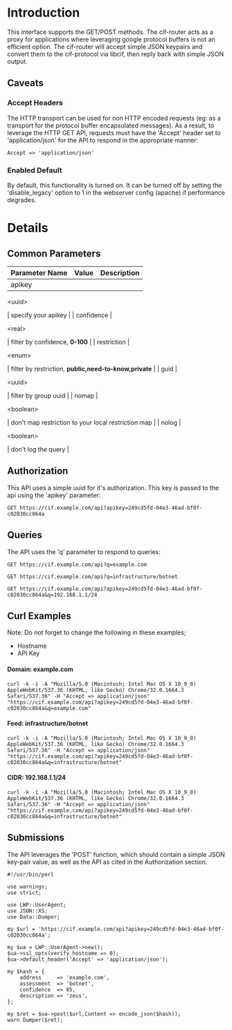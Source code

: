 # Introduction #


This interface supports the GET/POST methods. The cif-router acts as a proxy for applications where leveraging google protocol buffers is not an efficient option. The cif-router will accept simple JSON keypairs and convert them to the cif-protocol via libcif, then reply back with simple JSON output.
## Caveats ##
### Accept Headers ###
The HTTP transport can be used for non HTTP encoded requests (eg: as a transport for the protocol buffer encapsulated messages). As a result, to leverage the HTTP GET API, requests must have the 'Accept' header set to 'application/json' for the API to respond in the appropriate manner:
```
Accept => 'application/json'
```

### Enabled Default ###
By default, this functionality is turned on. It can be turned off by setting the 'disable\_legacy' option to 1 in the webserver config (apache) if performance degrades.

# Details #
## Common Parameters ##

| Parameter Name | Value | Description |
|:---------------|:------|:------------|
| apikey         | 

&lt;uuid&gt;

 | specify your apikey |
| confidence     | 

&lt;real&gt;

 | filter by confidence, **0-100** |
| restriction    | 

&lt;enum&gt;

 | filter by restriction, **public,need-to-know,private** |
| guid           | 

&lt;uuid&gt;

 | filter by group uuid |
| nomap          | 

&lt;boolean&gt;

 | don't map restriction to your local restriction map |
| nolog          | 

&lt;boolean&gt;

 | don't log the query |

## Authorization ##
This API uses a simple uuid for it's authorization. This key is passed to the api using the 'apikey' parameter:

```
GET https://cif.example.com/api?apikey=249cd5fd-04e3-46ad-bf0f-c02030cc864a
```

## Queries ##
The API uses the 'q' parameter to respond to queries:
```
GET https://cif.example.com/api?q=example.com

GET https://cif.example.com/api?q=infrastructure/botnet

GET https://cif.example.com/api?apikey=249cd5fd-04e3-46ad-bf0f-c02030cc864a&q=192.168.1.1/24
```

## Curl Examples ##

Note: Do not forget to change the following in these examples;
  * Hostname
  * API Key

#### Domain: example.com ####
```
curl -k -i -A "Mozilla/5.0 (Macintosh; Intel Mac OS X 10_9_0) AppleWebKit/537.36 (KHTML, like Gecko) Chrome/32.0.1664.3 Safari/537.36" -H "Accept => application/json" "https://cif.example.com/api?apikey=249cd5fd-04e3-46ad-bf0f-c02030cc864a&q=example.com"
```

#### Feed: infrastructure/botnet ####
```
curl -k -i -A "Mozilla/5.0 (Macintosh; Intel Mac OS X 10_9_0) AppleWebKit/537.36 (KHTML, like Gecko) Chrome/32.0.1664.3 Safari/537.36" -H "Accept => application/json" "https://cif.example.com/api?apikey=249cd5fd-04e3-46ad-bf0f-c02030cc864a&q=infrastructure/botnet"
```

#### CIDR: 192.168.1.1/24 ####
```
curl -k -i -A "Mozilla/5.0 (Macintosh; Intel Mac OS X 10_9_0) AppleWebKit/537.36 (KHTML, like Gecko) Chrome/32.0.1664.3 Safari/537.36" -H "Accept => application/json" "https://cif.example.com/api?apikey=249cd5fd-04e3-46ad-bf0f-c02030cc864a&q=infrastructure/botnet"
```

## Submissions ##
The API leverages the 'POST' function, which should contain a simple JSON key-pair value, as well as the API as cited in the Authorization section.

```
#!/usr/bin/perl

use warnings;
use strict;

use LWP::UserAgent;
use JSON::XS;
use Data::Dumper;

my $url = 'https://cif.example.com/api?apikey=249cd5fd-04e3-46ad-bf0f-c02030cc864a';

my $ua = LWP::UserAgent->new();
$ua->ssl_opts(verify_hostname => 0);
$ua->default_header('Accept' => 'application/json');

my $hash = {
    address     => 'example.com',
    assessment  => 'botnet',
    confidence  => 85,
    description => 'zeus',
};

my $ret = $ua->post($url,Content => encode_json($hash));
warn Dumper($ret);
```